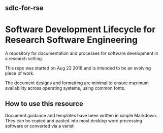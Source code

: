 ## sdlc-for-rse
# Software Development Lifecycle for Research Software Engineering

A repository for documentation and processes for software development in a research setting. 

This repo was started on Aug 22 2018 and is intended to be an evolving piece of work.

The document designs and formatting are minimal to ensure maximum availability across operating systems, using common fonts. 

## How to use this resource
Document guidance and templates have been written in simple Markdown. They can be copied and pasted into most desktop word processing software or converted via a variet
<!--stackedit_data:
eyJoaXN0b3J5IjpbMTMwMzQ4MzA1Nl19
-->